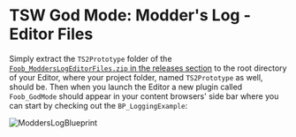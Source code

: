 # TSW God Mode: Modder's Log - Editor Files
Simply extract the `TS2Prototype` folder of the [`Foob_ModdersLogEditorFiles.zip` in the releases section](https://github.com/FoobianBlock/TSW-ModdersLog/releases/latest) to the root directory of your Editor, where your project folder, named `TS2Prototype` as well, should be. Then when you launch the Editor a new plugin called `Foob_GodMode` should appear in your content browsers' side bar where you can start by checking out the `BP_LoggingExample`:

![ModdersLogBlueprint](https://user-images.githubusercontent.com/89279039/179953259-51387c6c-3588-4de8-b726-7db06e95a8a8.png)
